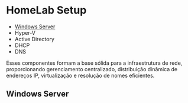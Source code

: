 # HomeLab Setup

* [Windows Server](#windows-server)
* Hyper-V
* Active Directory
*  DHCP
*  DNS

Esses componentes formam a base sólida para a infraestrutura de rede, proporcionando gerenciamento centralizado, distribuição dinâmica de endereços IP, virtualização e resolução de nomes eficientes.


## Windows Server


